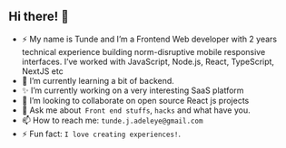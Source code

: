 

<!---

Maxinth/Maxinth is a ✨ special ✨ repository because its `README.md` (this file) appears on your GitHub profile.
You can click the Preview link to take a look at your changes.  here is to  more commits - cheers? ...

--->







## Hi there! 👋

- ⚡ My name is Tunde and I’m a Frontend Web developer with 2 years technical experience building norm-disruptive mobile responsive interfaces. I’ve worked with JavaScript, Node.js, React, TypeScript, NextJS etc
- 🌱 I’m currently learning a bit of backend.
- ✨ I’m currently working on a very interesting SaaS platform
- 👯 I’m looking to collaborate on open source React js projects
- 💬 Ask me about` Front end stuffs`, `hacks` and what have you.
- 📫 How to reach me: `tunde.j.adeleye@gmail.com`
- ⚡ Fun fact: `I love creating experiences!`.

